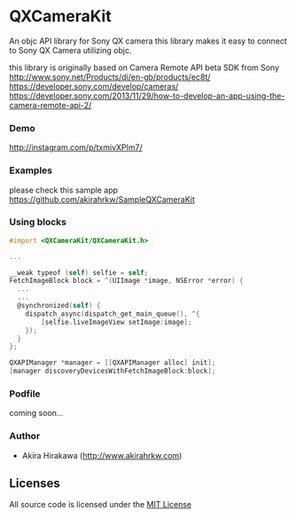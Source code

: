 # QXCameraKit

An objc API library for Sony QX camera
this library makes it easy to connect to Sony QX Camera utilizing objc.

this library is originally based on Camera Remote API beta SDK from Sony
http://www.sony.net/Products/di/en-gb/products/ec8t/
https://developer.sony.com/develop/cameras/
https://developer.sony.com/2013/11/29/how-to-develop-an-app-using-the-camera-remote-api-2/

### Demo

http://instagram.com/p/txmivXPIm7/

### Examples

please check this sample app
https://github.com/akirahrkw/SampleQXCameraKit

### Using blocks

```objective-c
#import <QXCameraKit/QXCameraKit.h>

...

__weak typeof (self) selfie = self;
FetchImageBlock block = ^(UIImage *image, NSError *error) {
  ...
  ...
  @synchronized(self) {
    dispatch_async(dispatch_get_main_queue(), ^{
        [selfie.liveImageView setImage:image];
    });
  }
};

QXAPIManager *manager = [[QXAPIManager alloc] init];
[manager discoveryDevicesWithFetchImageBlock:block];

```

### Podfile
coming soon...

### Author
* Akira Hirakawa (http://www.akirahrkw.com)

## Licenses
All source code is licensed under the [MIT License](http://opensource.org/licenses/MIT)